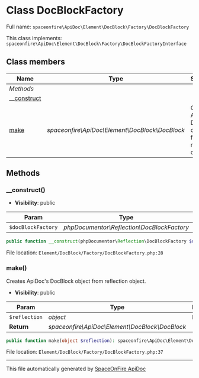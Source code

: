 # Class DocBlockFactory

Full name: `spaceonfire\ApiDoc\Element\DocBlock\Factory\DocBlockFactory`

This class implements: `spaceonfire\ApiDoc\Element\DocBlock\Factory\DocBlockFactoryInterface`

## Class members

| Name                                                                                    | Type                                           | Summary                                                  | Additional                   |
| --------------------------------------------------------------------------------------- | ---------------------------------------------- | -------------------------------------------------------- | ---------------------------- |
| _Methods_                                                                               |                                                |                                                          |                              |
| [\_\_construct](#spaceonfire_apidoc_element_docblock_factory_docblockfactory_construct) |                                                |                                                          | [📢](# "Visibility: public") |
| [make](#spaceonfire_apidoc_element_docblock_factory_docblockfactory_make)               | _spaceonfire\ApiDoc\Element\DocBlock\DocBlock_ | Creates ApiDoc's DocBlock object from reflection object. | [📢](# "Visibility: public") |

## Methods

<a name="spaceonfire_apidoc_element_docblock_factory_docblockfactory_construct"></a>

### \_\_construct()

-   **Visibility**: public

| Param              | Type                                       | Reference | Description |
| ------------------ | ------------------------------------------ | --------- | ----------- |
| `$docBlockFactory` | _phpDocumentor\Reflection\DocBlockFactory_ | No        |             |

```php
public function __construct(phpDocumentor\Reflection\DocBlockFactory $docBlockFactory)
```

File location: `Element/DocBlock/Factory/DocBlockFactory.php:28`

<a name="spaceonfire_apidoc_element_docblock_factory_docblockfactory_make"></a>

### make()

Creates ApiDoc's DocBlock object from reflection object.

-   **Visibility**: public

| Param         | Type                                           | Reference | Description |
| ------------- | ---------------------------------------------- | --------- | ----------- |
| `$reflection` | _object_                                       | No        |             |
| **Return**    | _spaceonfire\ApiDoc\Element\DocBlock\DocBlock_ |           |             |

```php
public function make(object $reflection): spaceonfire\ApiDoc\Element\DocBlock\DocBlock
```

File location: `Element/DocBlock/Factory/DocBlockFactory.php:37`

---

This file automatically generated by [SpaceOnFire ApiDoc](https://github.com/spaceonfire/apidoc)
